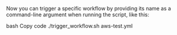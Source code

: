 Now you can trigger a specific workflow by providing its name as a command-line argument when running the script, like this:

bash
Copy code
./trigger_workflow.sh aws-test.yml
